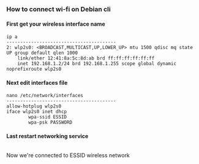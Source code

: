 ### How to connect wi-fi on Debian cli

#### First get your wireless interface name
```
ip a
----------------------------------------
2: wlp2s0: <BROADCAST,MULTICAST,UP,LOWER_UP> mtu 1500 qdisc mq state UP group default qlen 1000
    link/ether 12:41:8a:5c:8d:ab brd ff:ff:ff:ff:ff:ff
    inet 192.168.1.2/24 brd 192.168.1.255 scope global dynamic noprefixroute wlp2s0
```

#### Next edit interfaces file

```
nano /etc/network/interfaces
----------------------------------------
allow-hotplug wlp2s0
iface wlp2s0 inet dhcp
        wpa-ssid ESSID
        wpa-psk PASSWORD
```

#### Last restart networking service

``` sudo systemctl restart networking.service
```

Now we're connected to ESSID wireless network
